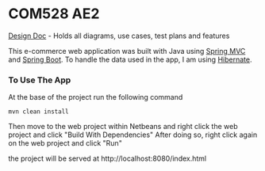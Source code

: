 # COM528 AE2
[Design Doc](https://github.com/BenLever/COM528-AE2-BenLever/blob/main/DESIGN.md) - Holds all diagrams, use cases, test plans and features

This e-commerce web application was built with Java using [Spring MVC](https://docs.spring.io/spring-framework/docs/3.2.x/spring-framework-reference/html/mvc.html) and [Spring Boot](https://spring.io/projects/spring-boot). To handle the data used in the app, I am using [Hibernate](https://www.baeldung.com/the-persistence-layer-with-spring-and-jpa).



### To Use The App

At the base of the project run the following command
```
mvn clean install
```
Then move to the web project within Netbeans and right click the web project and click "Build With Dependencies"
After doing so, right click again on the web project and click "Run"

the project will be served at http://localhost:8080/index.html

